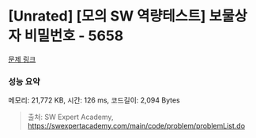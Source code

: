 # [Unrated] [모의 SW 역량테스트] 보물상자 비밀번호 - 5658 

[문제 링크](https://swexpertacademy.com/main/code/problem/problemDetail.do?contestProbId=AWXRUN9KfZ8DFAUo) 

### 성능 요약

메모리: 21,772 KB, 시간: 126 ms, 코드길이: 2,094 Bytes



> 출처: SW Expert Academy, https://swexpertacademy.com/main/code/problem/problemList.do